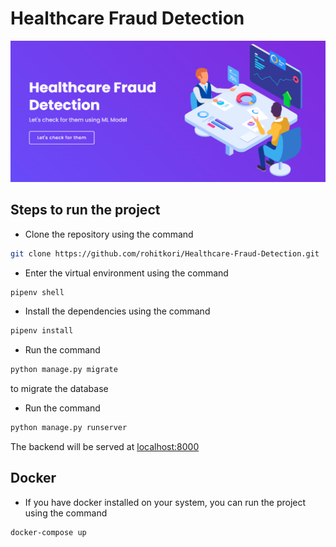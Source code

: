 # Healthcare Fraud Detection

<img src="./static/img/healthcare-fraud-detection-cover.png"/>

## Steps to run the project

- Clone the repository using the command

```bash
git clone https://github.com/rohitkori/Healthcare-Fraud-Detection.git
```

- Enter the virtual environment using the command

```bash
pipenv shell
```

- Install the dependencies using the command

```bash
pipenv install
```

- Run the command

```bash
python manage.py migrate
```

to migrate the database

- Run the command

```bash
python manage.py runserver
```

The backend will be served at [localhost:8000](http://localhost:8000/)

## Docker

- If you have docker installed on your system, you can run the project using the command

```bash
docker-compose up
```
